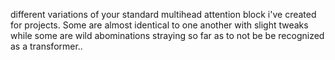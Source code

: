 different variations of your standard multihead attention block i've created for projects. Some are almost identical to one another with slight tweaks while some are wild abominations straying so far as to not be be recognized as a transformer.. 

